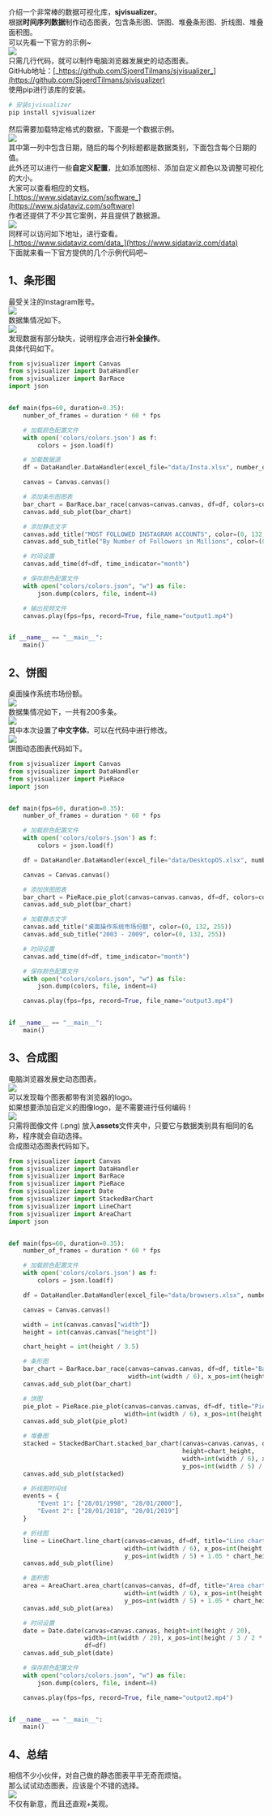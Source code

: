 介绍一个非常棒的数据可视化库，**sjvisualizer**。<br />根据**时间序列数据**制作动态图表，包含条形图、饼图、堆叠条形图、折线图、堆叠面积图。<br />可以先看一下官方的示例~<br />![](./img/1699424444421-d860984b-b722-4d09-9c79-83f16c43308d.gif)<br />只需几行代码，就可以制作电脑浏览器发展史的动态图表。<br />GitHub地址：[_https://github.com/SjoerdTilmans/sjvisualizer_](https://github.com/SjoerdTilmans/sjvisualizer)<br />使用pip进行该库的安装。
```bash
# 安装sjvisualizer
pip install sjvisualizer
```
然后需要加载特定格式的数据，下面是一个数据示例。<br />![](./img/1699424444393-9594fa77-078a-4cb5-8710-287b63024907.png)<br />其中第一列中包含日期，随后的每个列标题都是数据类别，下面包含每个日期的值。<br />此外还可以进行一些**自定义配置**，比如添加图标、添加自定义颜色以及调整可视化的大小。<br />大家可以查看相应的文档。<br />[_https://www.sjdataviz.com/software_](https://www.sjdataviz.com/software)<br />作者还提供了不少其它案例，并且提供了数据源。<br />![](./img/1699424444424-eacaf5ab-b79b-4877-ab51-d3eeef856743.jpeg)<br />同样可以访问如下地址，进行查看。<br />[_https://www.sjdataviz.com/data_](https://www.sjdataviz.com/data)<br />下面就来看一下官方提供的几个示例代码吧~
<a name="U1MEt"></a>
## 1、条形图
最受关注的Instagram账号。<br />![](./img/1699424444451-f3b9a573-290a-432c-9cf0-e8400396b973.gif)<br />数据集情况如下。<br />![](./img/1699424444458-7824e1a1-dc60-4289-b1ec-b7eb64b107d9.jpeg)<br />发现数据有部分缺失，说明程序会进行**补全操作**。<br />具体代码如下。
```python
from sjvisualizer import Canvas
from sjvisualizer import DataHandler
from sjvisualizer import BarRace
import json


def main(fps=60, duration=0.35):
    number_of_frames = duration * 60 * fps

    # 加载颜色配置文件
    with open('colors/colors.json') as f:
        colors = json.load(f)

    # 加载数据源
    df = DataHandler.DataHandler(excel_file="data/Insta.xlsx", number_of_frames=number_of_frames).df

    canvas = Canvas.canvas()

    # 添加条形图图表
    bar_chart = BarRace.bar_race(canvas=canvas.canvas, df=df, colors=colors)
    canvas.add_sub_plot(bar_chart)

    # 添加静态文字
    canvas.add_title("MOST FOLLOWED INSTAGRAM ACCOUNTS", color=(0, 132, 255))
    canvas.add_sub_title("By Number of Followers in Millions", color=(0, 132, 255))

    # 时间设置
    canvas.add_time(df=df, time_indicator="month")

    # 保存颜色配置文件
    with open("colors/colors.json", "w") as file:
        json.dump(colors, file, indent=4)

    # 输出视频文件
    canvas.play(fps=fps, record=True, file_name="output1.mp4")


if __name__ == "__main__":
    main()
```
<a name="z35kx"></a>
## 2、饼图
桌面操作系统市场份额。<br />![](./img/1699424445267-e7a72950-faaa-4de7-a7fd-c03e4d7dc893.gif)<br />数据集情况如下，一共有200多条。<br />![](./img/1699424445155-bf85450e-9fe8-4775-b429-593409b54e65.jpeg)<br />其中本次设置了**中文字体**，可以在代码中进行修改。<br />![](./img/1699424445308-1c6fb8d1-f608-46c1-9fac-589380f0f8c2.jpeg)<br />饼图动态图表代码如下。
```python
from sjvisualizer import Canvas
from sjvisualizer import DataHandler
from sjvisualizer import PieRace
import json


def main(fps=60, duration=0.35):
    number_of_frames = duration * 60 * fps

    # 加载颜色配置文件
    with open('colors/colors.json') as f:
        colors = json.load(f)

    df = DataHandler.DataHandler(excel_file="data/DesktopOS.xlsx", number_of_frames=number_of_frames).df

    canvas = Canvas.canvas()

    # 添加饼图图表
    bar_chart = PieRace.pie_plot(canvas=canvas.canvas, df=df, colors=colors)
    canvas.add_sub_plot(bar_chart)

    # 加载静态文字
    canvas.add_title("桌面操作系统市场份额", color=(0, 132, 255))
    canvas.add_sub_title("2003 - 2009", color=(0, 132, 255))

    # 时间设置
    canvas.add_time(df=df, time_indicator="month")

    # 保存颜色配置文件
    with open("colors/colors.json", "w") as file:
        json.dump(colors, file, indent=4)

    canvas.play(fps=fps, record=True, file_name="output3.mp4")


if __name__ == "__main__":
    main()
```
<a name="JGjep"></a>
## 3、合成图
电脑浏览器发展史动态图表。<br />![](./img/1699424446472-b1a41544-e89e-4e15-9d4b-d54c78718831.gif)<br />可以发现每个图表都带有浏览器的logo。<br />如果想要添加自定义的图像logo，是不需要进行任何编码！<br />![](./img/1699424446791-ec0353e5-0fd6-4bf3-96fb-eb42947aed7f.jpeg)<br />只需将图像文件 (.png) 放入**assets**文件夹中，只要它与数据类别具有相同的名称，程序就会自动选择。<br />合成图动态图表代码如下。
```python
from sjvisualizer import Canvas
from sjvisualizer import DataHandler
from sjvisualizer import BarRace
from sjvisualizer import PieRace
from sjvisualizer import Date
from sjvisualizer import StackedBarChart
from sjvisualizer import LineChart
from sjvisualizer import AreaChart
import json


def main(fps=60, duration=0.35):
    number_of_frames = duration * 60 * fps

    # 加载颜色配置文件
    with open('colors/colors.json') as f:
        colors = json.load(f)

    df = DataHandler.DataHandler(excel_file="data/browsers.xlsx", number_of_frames=number_of_frames).df

    canvas = Canvas.canvas()

    width = int(canvas.canvas["width"])
    height = int(canvas.canvas["height"])

    chart_height = int(height / 3.5)

    # 条形图
    bar_chart = BarRace.bar_race(canvas=canvas.canvas, df=df, title="Bar race", colors=colors, height=chart_height,
                                 width=int(width / 6), x_pos=int(height / 3 / 2), y_pos=int(width / 5) / 2)
    canvas.add_sub_plot(bar_chart)

    # 饼图
    pie_plot = PieRace.pie_plot(canvas=canvas.canvas, df=df, title="Pie race", colors=colors, height=chart_height,
                                width=int(width / 6), x_pos=int(height / 3 / 2 * 3), y_pos=int(width / 5) / 2)
    canvas.add_sub_plot(pie_plot)

    # 堆叠图
    stacked = StackedBarChart.stacked_bar_chart(canvas=canvas.canvas, df=df, title="Stacked", colors=colors,
                                                height=chart_height,
                                                width=int(width / 6), x_pos=int(height / 3 / 2 * 5.5),
                                                y_pos=int(width / 5) / 2, number_of_bars=25)
    canvas.add_sub_plot(stacked)

    # 折线图时间线
    events = {
        "Event 1": ["28/01/1998", "28/01/2000"],
        "Event 2": ["28/01/2018", "28/01/2019"]
    }

    # 折线图
    line = LineChart.line_chart(canvas=canvas, df=df, title="Line chart", colors=colors, height=chart_height,
                                width=int(width / 6), x_pos=int(height / 3 / 2),
                                y_pos=int(width / 5) + 1.05 * chart_height, events=events)
    canvas.add_sub_plot(line)

    # 面积图
    area = AreaChart.area_chart(canvas=canvas, df=df, title="Area chart", colors=colors, height=chart_height,
                                width=int(width / 6), x_pos=int(height / 3 * 2),
                                y_pos=int(width / 5) + 1.05 * chart_height)
    canvas.add_sub_plot(area)

    # 时间设置
    date = Date.date(canvas=canvas.canvas, height=int(height / 20),
                     width=int(width / 20), x_pos=int(height / 3 / 2 * 8), y_pos=int(width / 5), time_indicator="month",
                     df=df)
    canvas.add_sub_plot(date)

    # 保存颜色配置文件
    with open("colors/colors.json", "w") as file:
        json.dump(colors, file, indent=4)

    canvas.play(fps=fps, record=True, file_name="output2.mp4")


if __name__ == "__main__":
    main()
```
<a name="JqqEy"></a>
## 4、总结
相信不少小伙伴，对自己做的静态图表平平无奇而烦恼。<br />那么试试动态图表，应该是个不错的选择。<br />![](./img/1699424447917-1839b951-f60b-4795-a797-d85353a98768.png)<br />不仅有新意，而且还直观+美观。
